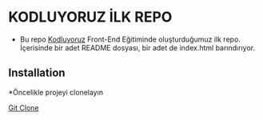# KODLUYORUZ İLK REPO

* Bu repo [Kodluyoruz](https://kodluyoruz.org/tr/kodluyoruz/) Front-End Eğitiminde oluşturduğumuz ilk repo. İçerisinde bir adet README dosyası, bir adet de index.html barındırıyor.

## Installation

*Öncelikle projeyi clonelayın

[Git Clone](https://github.com/Ramazannckr/kodluyoruzilkrepo)
